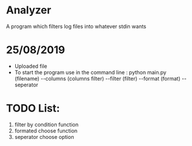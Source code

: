 # Analyzer
A program which filters log files into whatever stdin wants

# 25/08/2019
- Uploaded file
- To start the program use in the command line : python main.py (filename) --columns (columns filter) --filter (filter) --format (format) --seperator

# TODO List:
1. filter by condition function
2. formated choose function
3. seperator choose option
